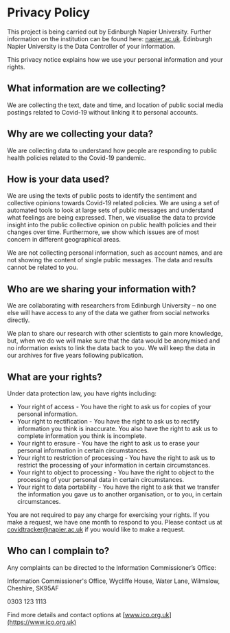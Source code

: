 # Privacy Policy

This project is being carried out by Edinburgh Napier University. Further information on the institution can be found here: [napier.ac.uk](https://www.napier.ac.uk/). Edinburgh Napier University is the Data Controller of your information.

This privacy notice explains how we use your personal information and your rights.


## What information are we collecting?
We are collecting the text, date and time, and location of public social media postings related to Covid-19 without linking it to personal accounts.


## Why are we collecting your data?
We are collecting data to understand how people are responding to public health policies related to the Covid-19 pandemic.


## How is your data used?
We are using the texts of public posts to identify the sentiment and collective opinions towards Covid-19 related policies. We are using a set of automated tools to look at large sets of public messages and understand what feelings are being expressed. Then, we visualise the data to provide insight into the public collective opinion on public health policies and their changes over time. Furthermore, we show which issues are of most concern in different geographical areas. 

We are not collecting personal information, such as account names, and are not showing the content of single public messages. The data and results cannot be related to you.


## Who are we sharing your information with?
We are collaborating with researchers from Edinburgh University – no one else will have access to any of the data we gather from social networks directly.

We plan to share our research with other scientists to gain more knowledge, but, when we do we will make sure that the data would be anonymised and no information exists to link the data back to you. We will keep the data in our archives for five years following publication.


## What are your rights?
Under data protection law, you have rights including:

* Your right of access - You have the right to ask us for copies of your personal information.
* Your right to rectification - You have the right to ask us to rectify information you think is inaccurate. You also have the right to ask us to complete information you think is incomplete.
* Your right to erasure - You have the right to ask us to erase your personal information in certain circumstances.
* Your right to restriction of processing - You have the right to ask us to restrict the processing of your information in certain circumstances.
* Your right to object to processing - You have the right to object to the processing of your personal data in certain circumstances.
* Your right to data portability - You have the right to ask that we transfer the information you gave us to another organisation, or to you, in certain circumstances.


You are not required to pay any charge for exercising your rights. If you make a request, we have one month to respond to you. Please contact us at [covidtracker@napier.ac.uk](mailto:covidtracker@napier.ac.uk) if you would like to make a request.

## Who can I complain to?
Any complaints can be directed to the Information Commissioner’s Office:

Information Commissioner's Office,
Wycliffe House,
Water Lane,
Wilmslow,
Cheshire,
SK95AF

0303 123 1113

Find more details and contact options at [www.ico.org.uk](https://www.ico.org.uk)

